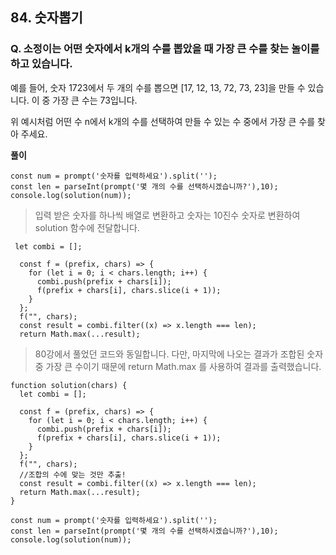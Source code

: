 ## 84. 숫자뽑기

### Q. 소정이는 어떤 숫자에서 k개의 수를 뽑았을 때 가장 큰 수를 찾는 놀이를 하고 있습니다.

예를 들어, 숫자 1723에서 두 개의 수를 뽑으면 [17, 12, 13, 72, 73, 23]을 만들 수 있습니다.
이 중 가장 큰 수는 73입니다.

위 예시처럼 어떤 수 n에서 k개의 수를 선택하여 만들 수 있는 수 중에서 가장 큰 수를 찾아 주세요.

**풀이**

>

```
const num = prompt('숫자를 입력하세요').split('');
const len = parseInt(prompt('몇 개의 수를 선택하시겠습니까?'),10);
console.log(solution(num));
```

> 입력 받은 숫자를 하나씩 배열로 변환하고 숫자는 10진수 숫자로 변환하여 solution 함수에 전달합니다.

```
 let combi = [];

  const f = (prefix, chars) => {
    for (let i = 0; i < chars.length; i++) {
      combi.push(prefix + chars[i]);
      f(prefix + chars[i], chars.slice(i + 1));
    }
  };
  f("", chars);
  const result = combi.filter((x) => x.length === len);
  return Math.max(...result);
```

> 80강에서 풀었던 코드와 동일합니다. 다만, 마지막에 나오는 결과가 조합된 숫자 중 가장 큰 수이기 때문에 return Math.max 를 사용하여 결과를 출력했습니다.

```
function solution(chars) {
  let combi = [];

  const f = (prefix, chars) => {
    for (let i = 0; i < chars.length; i++) {
      combi.push(prefix + chars[i]);
      f(prefix + chars[i], chars.slice(i + 1));
    }
  };
  f("", chars);
  //조합의 수에 맞는 것만 추출!
  const result = combi.filter((x) => x.length === len);
  return Math.max(...result);
}

const num = prompt('숫자를 입력하세요').split('');
const len = parseInt(prompt('몇 개의 수를 선택하시겠습니까?'),10);
console.log(solution(num));
```
